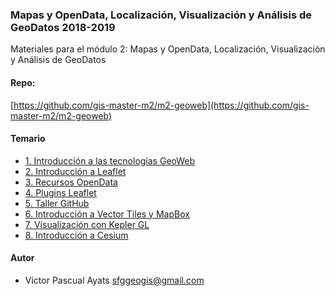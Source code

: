 ### Mapas y OpenData, Localización, Visualización y Análisis de GeoDatos 2018-2019

Materiales para el módulo 2: Mapas y OpenData, Localización, Visualización y Análisis de GeoDatos

#### Repo:
[https://github.com/gis-master-m2/m2-geoweb](https://github.com/gis-master-m2/m2-geoweb)

#### Temario

* [1. Introducción a las tecnologías GeoWeb](1_introduccion_a_las_tecnologias_geoweb)
* [2. Introducción a Leaflet](2_introduccion_a_la_leaflet)
* [3. Recursos OpenData](3_recursos_open_data)
* [4. Plugins Leaflet](4_plugins_leaflet)
* [5. Taller GitHub](5_taller_github)
* [6. Introducción a Vector Tiles y MapBox](6_introduccion_a_vector_tiles_y_mapbox)
* [7. Visualización con Kepler GL](7_visualizacion_con_kepler_gl)
* [8. Introducción a Cesium](8_introduccion_a_cesium)


#### Autor
* Victor Pascual Ayats sfggeogis@gmail.com